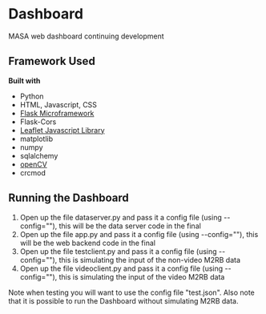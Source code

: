 # Dashboard
MASA web dashboard continuing development

## Framework Used
<b> Built with </b>
* Python
* HTML, Javascript, CSS
* [Flask Microframework](https://flask.palletsprojects.com/en/1.1.x/)
* Flask-Cors
* [Leaflet Javascript Library](https://leafletjs.com/)
* matplotlib
* numpy
* sqlalchemy
* [openCV](https://pypi.org/project/opencv-python/)
* crcmod

## Running the Dashboard
1. Open up the file dataserver.py and pass it a config file (using --config="<filename>"), this will be the data server code in the final
2. Open up the file app.py and pass it a config file  (using --config="<filename>"), this will be the web backend code in the final
3. Open up the file testclient.py and pass it a config file (using --config="<filename>"), this is simulating the input of the non-video M2RB data
4. Open up the file videoclient.py and pass it a config file (using --config="<filename>"), this is simulating the input of the video M2RB data

Note when testing you will want to use the config file "test.json". Also note that it is possible to run the Dashboard without simulating M2RB data.

